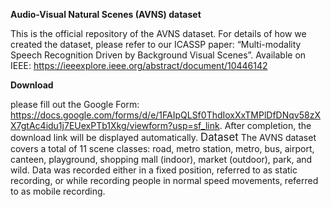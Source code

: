  **Audio-Visual Natural Scenes (AVNS) dataset**
 
This is the official repository of the AVNS dataset. For details of how we created the dataset, please refer to our ICASSP paper: “Multi-modality Speech Recognition Driven by Background Visual Scenes”. Available on IEEE: https://ieeexplore.ieee.org/abstract/document/10446142

**Download**

please fill out the Google Form: https://docs.google.com/forms/d/e/1FAIpQLSf0ThdIoxXxTMPlDfDNqv58zXX7gtAc4idu1j7EUexPTb1Xkg/viewform?usp=sf_link. After completion, the download link will be displayed automatically.
<span style="font-size: larger;">Dataset</span>
The AVNS dataset covers a total of 11 scene classes: road, metro station, metro, bus, airport, canteen, playground, shopping mall (indoor), market (outdoor), park, and wild. 
Data was recorded either in a fixed position, referred to as static recording, or while recording people in normal speed movements, referred to as mobile recording.
